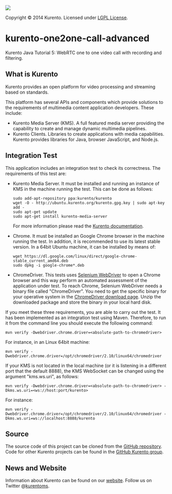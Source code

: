 [![][KurentoImage]][website]

Copyright © 2014 Kurento. Licensed under [LGPL License].

kurento-one2one-call-advanced
=============================
Kurento Java Tutorial 5: WebRTC one to one video call with recording
and filtering.


What is Kurento
---------------
Kurento provides an open platform for video processing and streaming
based on standards.

This platform has several APIs and components which provide solutions
to the requirements of multimedia content application developers.
These include:

  * Kurento Media Server (KMS). A full featured media server providing
    the capability to create and manage dynamic multimedia pipelines.
  * Kurento Clients. Libraries to create applications with media
    capabilities. Kurento provides libraries for Java, browser JavaScript,
    and Node.js.


Integration Test
----------------
This application includes an integration test to check its correctness. The
requirements of this test are:

  * Kurento Media Server. It must be installed and running an instance of KMS
    in the machine running the test. This can be done as follows:

		sudo add-apt-repository ppa:kurento/kurento
		wget -O - http://ubuntu.kurento.org/kurento.gpg.key | sudo apt-key add -
		sudo apt-get update
		sudo apt-get install kurento-media-server

    For more information please read the [Kurento documentation].

  * Chrome. It must be installed an Google Chrome browser in the machine running
    the test. In addition, it is recommended to use its latest stable version.
    In a 64bit Ubuntu machine, it can be installed by means of:

		wget https://dl.google.com/linux/direct/google-chrome-stable_current_amd64.deb
		sudo dpkg -i google-chrome*.deb

  * ChromeDriver. This tests uses [Selenium WebDriver] to open a Chrome browser
    and this way perform an automated assessment of the application under test.
    To reach Chrome, Selenium WebDriver needs a binary file called "ChromeDriver".
    You need to get the specific binary for your operative system in the
    [ChromeDriver download page]. Unzip the downloaded package and store the binary
    in your local hard disk.

If you meet these three requirements, you are able to carry out the test. It has
been implemented as an integration test using Maven. Therefore, to run it from the
command line you should execute the following command:

	mvn verify -Dwebdriver.chrome.driver=<absolute-path-to-chromedriver>

For instance, in an Linux 64bit machine:

	mvn verify -Dwebdriver.chrome.driver=/opt/chromedriver/2.10/linux64/chromedriver

If your KMS is not located in the local machine (or it is listening in a different port
that the default 8888), the KMS WebSocket can be changed using the argument "kms.ws.uri",
as follows:

	mvn verify -Dwebdriver.chrome.driver=<absolute-path-to-chromedriver> -Dkms.ws.uri=<ws://host:port/kurento>

For instance:

	mvn verify -Dwebdriver.chrome.driver=/opt/chromedriver/2.10/linux64/chromedriver -Dkms.ws.uri=ws://localhost:8888/kurento


Source
------
The source code of this project can be cloned from the [GitHub repository].
Code for other Kurento projects can be found in the [GitHub Kurento group].


News and Website
----------------
Information about Kurento can be found on our [website].
Follow us on Twitter @[kurentoms].


[ChromeDriver download page]: http://chromedriver.storage.googleapis.com/index.html
[Kurento documentation]: http://www.kurento.org/documentation
[KurentoImage]: https://secure.gravatar.com/avatar/21a2a12c56b2a91c8918d5779f1778bf?s=120
[kurentoms]: http://twitter.com/kurentoms
[LGPL License]: http://www.gnu.org/licenses/lgpl-2.1.html
[GitHub repository]: https://github.com/Kurento/kurento-tutorial-java
[GitHub Kurento group]: https://github.com/kurento
[Selenium WebDriver]: http://docs.seleniumhq.org/projects/webdriver/
[website]: http://kurento.org
